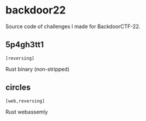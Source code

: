 # backdoor22
Source code of challenges I made for BackdoorCTF-22.

## 5p4gh3tt1
`[reversing]`

Rust binary (non-stripped)

## circles
`[web,reversing]`

Rust webassemly
